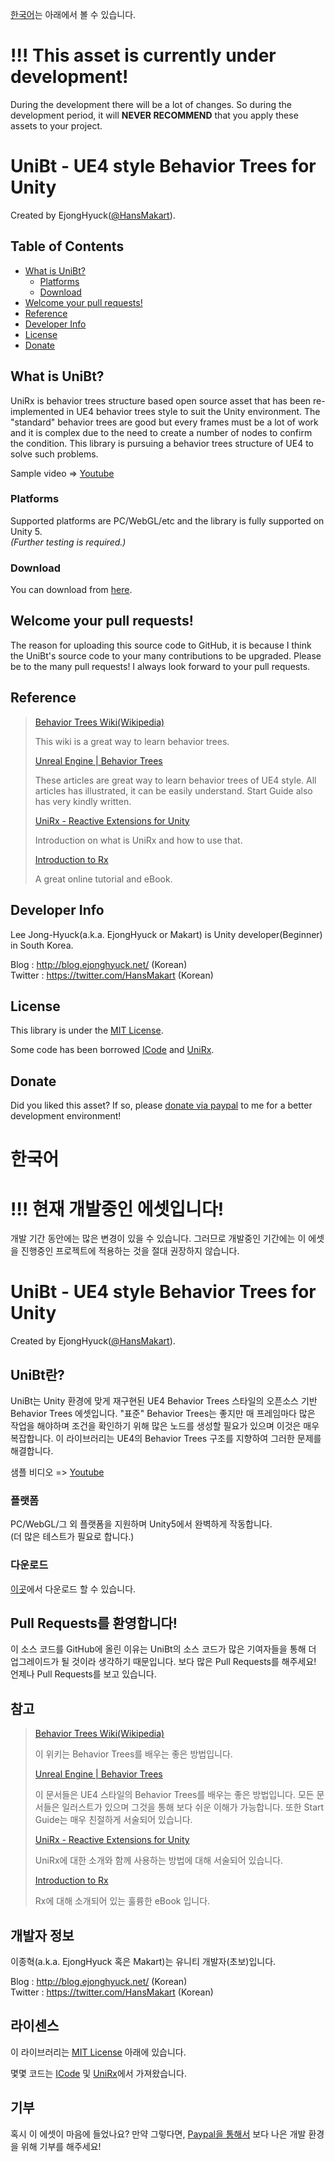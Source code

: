 [한국어](#한국어)는 아래에서 볼 수 있습니다.

!!! This asset is currently under development!
===========================================================
During the development there will be a lot of changes.
So during the development period, it will **NEVER RECOMMEND** that you apply these assets to your project.


UniBt - UE4 style Behavior Trees for Unity
=========================================================
Created by EjongHyuck([@HansMakart](https://twitter.com/HansMakart)).


Table of Contents
-----------------
- [What is UniBt?](#what-is-unibt)
    - [Platforms](#platforms)
    - [Download](#download)
- [Welcome your pull requests!](#welcome-your-pull-requests)
- [Reference](#reference)
- [Developer Info](#developer-info)
- [License](#license)
- [Donate](#donate)


What is UniBt?
--------------
UniRx is behavior trees structure based open source asset that has been re-implemented in UE4 behavior trees style to suit the Unity environment.
The "standard" behavior trees are good but every frames must be a lot of work and it is complex due to the need to create a number of nodes to confirm the condition.
This library is pursuing a behavior trees structure of UE4 to solve such problems.

Sample video => [Youtube](https://www.youtube.com/watch?v=vBdgVHykTO8)


### Platforms
Supported platforms are PC/WebGL/etc and the library is fully supported on Unity 5.  
*(Further testing is required.)*


### Download
You can download from [here](https://github.com/ejonghyuck/UniBt/releases).


Welcome your pull requests!
-------------
The reason for uploading this source code to GitHub, it is because I think the UniBt's source code to your many contributions to be upgraded.
Please be to the many pull requests!
I always look forward to your pull requests.


Reference
---------
>[Behavior Trees Wiki(Wikipedia)](https://en.wikipedia.org/wiki/Behavior_Trees)
>
>This wiki is a great way to learn behavior trees.
>
>[Unreal Engine | Behavior Trees](https://docs.unrealengine.com/latest/INT/Engine/AI/BehaviorTrees/index.html)
>
>These articles are great way to learn behavior trees of UE4 style.
>All articles has illustrated, it can be easily understand.
>Start Guide also has very kindly written.
>
>[UniRx - Reactive Extensions for Unity](http://www.slideshare.net/neuecc/unirx-reactive-extensions-for-unityen)
>
>Introduction on what is UniRx and how to use that.
>
>[Introduction to Rx](http://introtorx.com/)
>
>A great online tutorial and eBook.


Developer Info
-----------
Lee Jong-Hyuck(a.k.a. EjongHyuck or Makart) is Unity developer(Beginner) in South Korea.

Blog : http://blog.ejonghyuck.net/ (Korean)  
Twitter : https://twitter.com/HansMakart (Korean)


License
-------
This library is under the [MIT License](https://en.wikipedia.org/wiki/MIT_License).

Some code has been borrowed [ICode](https://www.assetstore.unity3d.com/kr/#!/content/13761) and [UniRx](https://github.com/neuecc/UniRx).


Donate
------
Did you liked this asset?
If so, please [donate via paypal](https://www.paypal.com/cgi-bin/webscr?cmd=_donations&business=ejonghyuck%40live%2eco%2ekr&lc=AL&item_name=ejonghyuck&currency_code=USD&bn=PP%2dDonationsBF%3abtn_donateCC_LG%2egif%3aNonHosted) to me for a better development environment!


한국어
=====


!!! 현재 개발중인 에셋입니다!
===========================
개발 기간 동안에는 많은 변경이 있을 수 있습니다.
그러므로 개발중인 기간에는 이 에셋을 진행중인 프로젝트에 적용하는 것을 절대 권장하지 않습니다.


UniBt - UE4 style Behavior Trees for Unity
==========================================
Created by EjongHyuck([@HansMakart](https://twitter.com/HansMakart)).


UniBt란?
--------
UniBt는 Unity 환경에 맞게 재구현된 UE4 Behavior Trees 스타일의 오픈소스 기반 Behavior Trees 에셋입니다.
"표준" Behavior Trees는 좋지만 매 프레임마다 많은 작업을 해야하며 조건을 확인하기 위해 많은 노드를 생성할 필요가 있으며 이것은 매우 복잡합니다.
이 라이브러리는 UE4의 Behavior Trees 구조를 지향하여 그러한 문제를 해결합니다.

샘플 비디오 => [Youtube](https://www.youtube.com/watch?v=vBdgVHykTO8)


### 플랫폼
PC/WebGL/그 외 플랫폼을 지원하며 Unity5에서 완벽하게 작동합니다.  
(더 많은 테스트가 필요로 합니다.)


### 다운로드
[이곳](https://github.com/ejonghyuck/UniBt/releases)에서 다운로드 할 수 있습니다.


Pull Requests를 환영합니다!
--------------------------
이 소스 코드를 GitHub에 올린 이유는 UniBt의 소스 코드가 많은 기여자들을 통해 더 업그레이드가 될 것이라 생각하기 때문입니다.
보다 많은 Pull Requests를 해주세요!
언제나 Pull Requests를 보고 있습니다.


참고
----
>[Behavior Trees Wiki(Wikipedia)](https://en.wikipedia.org/wiki/Behavior_Trees)
>
>이 위키는 Behavior Trees를 배우는 좋은 방법입니다.
>
>[Unreal Engine | Behavior Trees](https://docs.unrealengine.com/latest/INT/Engine/AI/BehaviorTrees/index.html)
>
>이 문서들은 UE4 스타일의 Behavior Trees를 배우는 좋은 방법입니다.
>모든 문서들은 일러스트가 있으며 그것을 통해 보다 쉬운 이해가 가능합니다.
>또한 Start Guide는 매우 친절하게 서술되어 있습니다.
>
>[UniRx - Reactive Extensions for Unity](http://www.slideshare.net/neuecc/unirx-reactive-extensions-for-unityen)
>
>UniRx에 대한 소개와 함께 사용하는 방법에 대해 서술되어 있습니다.
>
>[Introduction to Rx](http://introtorx.com/)
>
>Rx에 대해 소개되어 있는 훌륭한 eBook 입니다.


개발자 정보
----------
이종혁(a.k.a. EjongHyuck 혹은 Makart)는 유니티 개발자(초보)입니다.

Blog : http://blog.ejonghyuck.net/ (Korean)  
Twitter : https://twitter.com/HansMakart (Korean)


라이센스
-------
이 라이브러리는 [MIT License](https://en.wikipedia.org/wiki/MIT_License) 아래에 있습니다.

몇몇 코드는 [ICode](https://www.assetstore.unity3d.com/kr/#!/content/13761) 및 [UniRx](https://github.com/neuecc/UniRx)에서 가져왔습니다.


기부
----
혹시 이 에셋이 마음에 들었나요?
만약 그렇다면, [Paypal을 통해서](https://www.paypal.com/cgi-bin/webscr?cmd=_donations&business=ejonghyuck%40live%2eco%2ekr&lc=AL&item_name=ejonghyuck&currency_code=USD&bn=PP%2dDonationsBF%3abtn_donateCC_LG%2egif%3aNonHosted) 보다 나은 개발 환경을 위해 기부를 해주세요!

